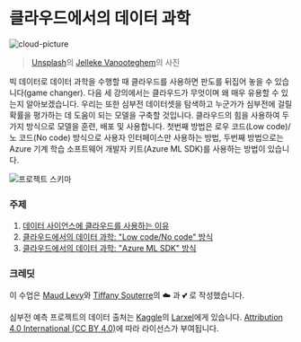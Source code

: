 # 클라우드에서의 데이터 과학

![cloud-picture](../images/cloud-picture.jpg)

> [Unsplash](https://unsplash.com/s/photos/cloud?orientation=landscape)의 [Jelleke Vanooteghem](https://unsplash.com/@ilumire)의 사진

빅 데이터로 데이터 과학을 수행할 때 클라우드를 사용하면 판도를 뒤집어 놓을 수 있습니다(game changer). 다음 세 강의에서는 클라우드가 무엇이며 왜 매우 유용할 수 있는지 알아보겠습니다. 우리는 또한 심부전 데이터셋을 탐색하고 누군가가 심부전에 걸릴 확률을 평가하는 데 도움이 되는 모델을 구축할 것입니다. 클라우드의 힘을 사용하여 두 가지 방식으로 모델을 훈련, 배포 및 사용합니다. 첫번째 방법은 로우 코드(Low code)/노 코드(No code) 방식으로 사용자 인터페이스만 사용하는 방법, 두번째 방법으로는 Azure 기계 학습 소프트웨어 개발자 키트(Azure ML SDK)를 사용하는 방법이 있습니다.

![프로젝트 스키마](../19-Azure/images/project-schema.PNG)

### 주제

1. [데이터 사이언스에 클라우드를 사용하는 이유](17-Introduction/translations/README.ko.mdd)
2. [클라우드에서의 데이터 과학: "Low code/No code" 방식](../18-Low-Code/translations/README.ko.md)
3. [클라우드에서의 데이터 과학: "Azure ML SDK" 방식](../19-Azure/translations/README.ko.md)

### 크레딧
이 수업은 [Maud Levy](https://twitter.com/maudstweets)와 [Tiffany Souterre](https://twitter.com/TiffanySouterre)의 ☁️ 과 💕 로 작성했습니다.

심부전 예측 프로젝트의 데이터 출처는 [Kaggle](https://www.kaggle.com/andrewmvd/heart-failure-clinical-data)의 [Larxel](https://www.kaggle.com/andrewmvd)에게 있습니다. [Attribution 4.0 International (CC BY 4.0)](https://creativecommons.org/licenses/by/4.0/)에 따라 라이선스가 부여됩니다.